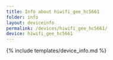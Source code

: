 ```yaml
---
title: Info about hiwifi_gee_hc5661
folder: info
layout: deviceinfo
permalink: /devices/hiwifi_gee_hc5661/
device: hiwifi_gee_hc5661
---
```

{% include templates/device_info.md %}
